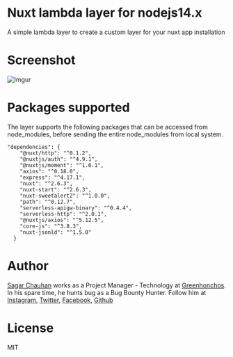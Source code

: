 # Nuxt lambda layer for nodejs14.x

A simple lambda layer to create a custom layer for your nuxt app installation

# Screenshot
![Imgur](https://i.imgur.com/Zqsr7To.jpg)

# Packages supported
The layer supports the following packages that can be accessed from node_modules, before sending the entire node_modules from local system.

```
"dependencies": {
    "@nuxt/http": "^0.1.2",
    "@nuxtjs/auth": "^4.9.1",
    "@nuxtjs/moment": "^1.6.1",
    "axios": "^0.18.0",
    "express": "^4.17.1",
    "nuxt": "^2.6.3",
    "nuxt-start": "^2.6.3",
    "nuxt-sweetalert2": "^1.0.0",
    "path": "^0.12.7",
    "serverless-apigw-binary": "^0.4.4",
    "serverless-http": "^2.0.1",
    "@nuxtjs/axios": "^5.12.5",
    "core-js": "^3.8.3",
    "nuxt-jsonld": "^1.5.0"
  }
```

# Author

[Sagar Chauhan](https://twitter.com/chauhansahab005) works as a Project Manager - Technology at [Greenhonchos](https://www.greenhonchos.com).
In his spare time, he hunts bug as a Bug Bounty Hunter.
Follow him at [Instagram](https://www.instagram.com/chauhansahab005/), [Twitter](https://twitter.com/sagarchauhan005),  [Facebook](https://facebook.com/sagar.chauhan3),
[Github](https://github.com/sagarchauhan005)

# License
MIT
